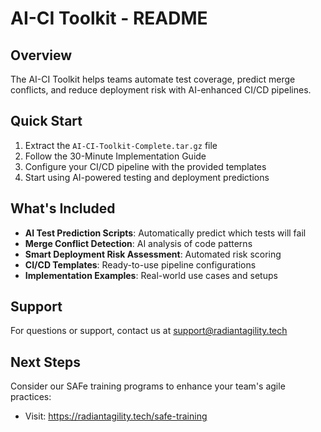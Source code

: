 # AI-CI Toolkit - README

## Overview
The AI-CI Toolkit helps teams automate test coverage, predict merge conflicts, and reduce deployment risk with AI-enhanced CI/CD pipelines.

## Quick Start

1. Extract the `AI-CI-Toolkit-Complete.tar.gz` file
2. Follow the 30-Minute Implementation Guide
3. Configure your CI/CD pipeline with the provided templates
4. Start using AI-powered testing and deployment predictions

## What's Included

- **AI Test Prediction Scripts**: Automatically predict which tests will fail
- **Merge Conflict Detection**: AI analysis of code patterns
- **Smart Deployment Risk Assessment**: Automated risk scoring
- **CI/CD Templates**: Ready-to-use pipeline configurations
- **Implementation Examples**: Real-world use cases and setups

## Support

For questions or support, contact us at support@radiantagility.tech

## Next Steps

Consider our SAFe training programs to enhance your team's agile practices:
- Visit: https://radiantagility.tech/safe-training